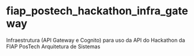 # fiap_postech_hackathon_infra_gateway
Infraestrutura (API Gateway e Cognito) para uso da API do Hackathon da FIAP PosTech Arquitetura de Sistemas
